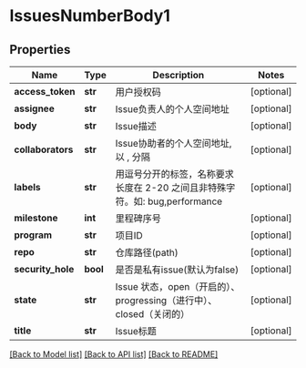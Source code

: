 # IssuesNumberBody1

## Properties
Name | Type | Description | Notes
------------ | ------------- | ------------- | -------------
**access_token** | **str** | 用户授权码 | [optional] 
**assignee** | **str** | Issue负责人的个人空间地址 | [optional] 
**body** | **str** | Issue描述 | [optional] 
**collaborators** | **str** | Issue协助者的个人空间地址, 以 , 分隔 | [optional] 
**labels** | **str** | 用逗号分开的标签，名称要求长度在 2-20 之间且非特殊字符。如: bug,performance | [optional] 
**milestone** | **int** | 里程碑序号 | [optional] 
**program** | **str** | 项目ID | [optional] 
**repo** | **str** | 仓库路径(path) | [optional] 
**security_hole** | **bool** | 是否是私有issue(默认为false) | [optional] 
**state** | **str** | Issue 状态，open（开启的）、progressing（进行中）、closed（关闭的） | [optional] 
**title** | **str** | Issue标题 | [optional] 

[[Back to Model list]](../README.md#documentation-for-models) [[Back to API list]](../README.md#documentation-for-api-endpoints) [[Back to README]](../README.md)

